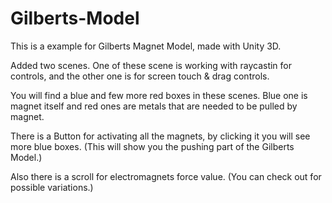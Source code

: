 # Gilberts-Model

This is a example for Gilberts Magnet Model, made with Unity 3D.



Added two scenes.
One of these scene is working with raycastin for controls, and the other one is for screen touch & drag controls.

You will find a blue and few more red boxes in these scenes. Blue one is magnet itself and red ones are metals that are needed to be pulled by magnet.

There is a Button for activating all the magnets, by clicking it you will see more blue boxes. (This will show you the pushing part of the Gilberts Model.)

Also there is a scroll for electromagnets force value. (You can check out for possible variations.)

